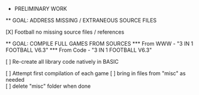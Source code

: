 
* PRELIMINARY WORK

** GOAL: ADDRESS MISSING / EXTRANEOUS SOURCE FILES

[X] Football
	no missing source files / references


** GOAL: COMPILE FULL GAMES FROM SOURCES
*** From WWW - "3 IN 1 FOOTBALL V6.3"
*** From Code - "3 IN 1 FOOTBALL V6.3"

[ ] Re-create all library code natively in BASIC

[ ] Attempt first compilation of each game
	[ ] bring in files from "misc" as needed	
	[ ] delete "misc" folder when done 
